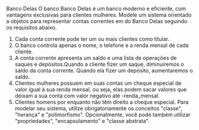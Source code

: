 Banco Delas 
O banco Banco Delas é um banco moderno e eficiente, com vantagens exclusivas para clientes mulheres.
Modele um sistema orientado a objetos para representar contas correntes em do Banco Delas seguindo os requisitos abaixo.
1. Cada conta corrente pode ter um ou mais clientes como titular.
2. O banco controla apenas o nome, o telefone e a renda mensal de cada cliente.
3. A conta corrente apresenta um saldo e uma lista de operações de saques e depósitos.Quando a cliente fizer um saque, diminuiremos o saldo da conta corrente. Quando ela fizer um depósito, aumentaremos o saldo.
4. Clientes mulheres possuem em suas contas um cheque especial de valor igual à sua renda mensal, ou seja, elas podem sacar valores que deixam a sua conta com valor negativo até -renda_mensal.
5. Clientes homens por enquanto não têm direito a cheque especial.
Para modelar seu sistema, utilize obrigatoriamente os conceitos "classe", "herança" e "polimorfismo".
Opcionalmente, você pode também utilizar "propriedades", "encapsulamento" e "classe abstrata".
